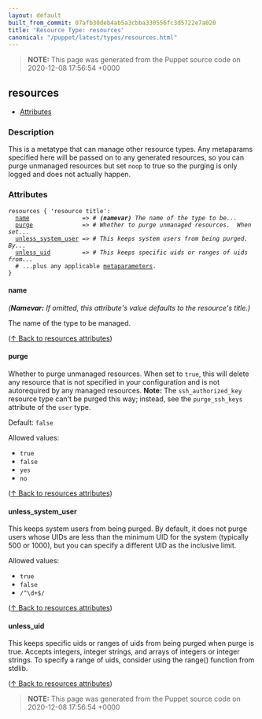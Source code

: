 ```yaml
---
layout: default
built_from_commit: 07afb30deb4ab5a3cbba330556fc3d5722e7a020
title: 'Resource Type: resources'
canonical: "/puppet/latest/types/resources.html"
---
```


> **NOTE:** This page was generated from the Puppet source code on 2020-12-08 17:56:54 +0000

resources
-----

* [Attributes](#resources-attributes)

<h3 id="resources-description">Description</h3>

This is a metatype that can manage other resource types.  Any
metaparams specified here will be passed on to any generated resources,
so you can purge unmanaged resources but set `noop` to true so the
purging is only logged and does not actually happen.

<h3 id="resources-attributes">Attributes</h3>

<pre><code>resources { 'resource title':
  <a href="#resources-attribute-name">name</a>               =&gt; <em># <strong>(namevar)</strong> The name of the type to be...</em>
  <a href="#resources-attribute-purge">purge</a>              =&gt; <em># Whether to purge unmanaged resources.  When set...</em>
  <a href="#resources-attribute-unless_system_user">unless_system_user</a> =&gt; <em># This keeps system users from being purged.  By...</em>
  <a href="#resources-attribute-unless_uid">unless_uid</a>         =&gt; <em># This keeps specific uids or ranges of uids from...</em>
  # ...plus any applicable <a href="{{puppet}}/metaparameter.html">metaparameters</a>.
}</code></pre>

<h4 id="resources-attribute-name">name</h4>

_(**Namevar:** If omitted, this attribute's value defaults to the resource's title.)_

The name of the type to be managed.

([↑ Back to resources attributes](#resources-attributes))

<h4 id="resources-attribute-purge">purge</h4>

Whether to purge unmanaged resources.  When set to `true`, this will
delete any resource that is not specified in your configuration and is not
autorequired by any managed resources. **Note:** The `ssh_authorized_key`
resource type can't be purged this way; instead, see the `purge_ssh_keys`
attribute of the `user` type.

Default: `false`

Allowed values:

* `true`
* `false`
* `yes`
* `no`

([↑ Back to resources attributes](#resources-attributes))

<h4 id="resources-attribute-unless_system_user">unless_system_user</h4>

This keeps system users from being purged.  By default, it
does not purge users whose UIDs are less than the minimum UID for the system (typically 500 or 1000), but you can specify
a different UID as the inclusive limit.

Allowed values:

* `true`
* `false`
* `/^\d+$/`

([↑ Back to resources attributes](#resources-attributes))

<h4 id="resources-attribute-unless_uid">unless_uid</h4>

This keeps specific uids or ranges of uids from being purged when purge is true.
Accepts integers, integer strings, and arrays of integers or integer strings.
To specify a range of uids, consider using the range() function from stdlib.

([↑ Back to resources attributes](#resources-attributes))





> **NOTE:** This page was generated from the Puppet source code on 2020-12-08 17:56:54 +0000